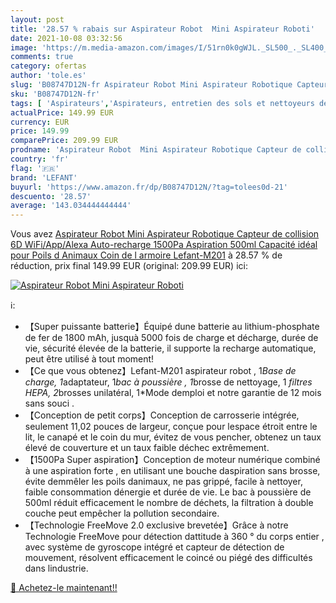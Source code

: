 ```yaml
---
layout: post
title: '28.57 % rabais sur Aspirateur Robot  Mini Aspirateur Roboti'
date: 2021-10-08 03:32:56
image: 'https://m.media-amazon.com/images/I/51rn0k0gWJL._SL500_._SL400_.jpg'
comments: true
category: ofertas
author: 'tole.es'
slug: 'B08747D12N-fr Aspirateur Robot Mini Aspirateur Robotique Capteur de...'
sku: 'B08747D12N-fr'
tags: [ 'Aspirateurs','Aspirateurs, entretien des sols et nettoyeurs de vitres','Cuisine et Maison','Robots aspirateurs','lefant', ]
actualPrice: 149.99 EUR
currency: EUR
price: 149.99
comparePrice: 209.99 EUR
prodname: 'Aspirateur Robot  Mini Aspirateur Robotique Capteur de collision 6D  WiFi/App/Alexa  Auto-recharge 1500Pa Aspiration 500ml Capacité idéal pour Poils d Animaux Coin de l armoire  Lefant-M201'
country: 'fr'
flag: '🇫🇷'
brand: 'LEFANT'
buyurl: 'https://www.amazon.fr/dp/B08747D12N/?tag=tolees0d-21'
descuento: '28.57'
average: '143.034444444444'
---
```


Vous avez [Aspirateur Robot  Mini Aspirateur Robotique Capteur de collision 6D  WiFi/App/Alexa  Auto-recharge 1500Pa Aspiration 500ml Capacité idéal pour Poils d Animaux Coin de l armoire  Lefant-M201](https://www.amazon.fr/dp/B08747D12N/?tag=tolees0d-21)  à  28.57 % de réduction, prix final  149.99 EUR (original: 209.99 EUR) ici:

[![Aspirateur Robot  Mini Aspirateur Roboti](https://m.media-amazon.com/images/I/51rn0k0gWJL._SL500_._SL400_.jpg)](https://www.amazon.fr/dp/B08747D12N/?tag=tolees0d-21)

ℹ️:

- 【Super puissante batterie】Équipé dune batterie au lithium-phosphate de fer de 1800 mAh, jusquà 5000 fois de charge et décharge, durée de vie, sécurité élevée de la batterie, il supporte la recharge automatique, peut être utilisé à tout moment!
- 【Ce que vous obtenez】Lefant-M201 aspirateur robot , 1*Base de charge, 1*adaptateur, 1*bac à poussière , 1*brosse de nettoyage, 1 *filtres HEPA, 2*brosses unilatéral, 1*Mode demploi et notre garantie de 12 mois sans souci .
- 【Conception de petit corps】Conception de carrosserie intégrée, seulement 11,02 pouces de largeur, conçue pour lespace étroit entre le lit, le canapé et le coin du mur, évitez de vous pencher, obtenez un taux élevé de couverture et un taux faible déchec extrêmement.
- 【1500Pa Super aspiration】Conception de moteur numérique combiné à une aspiration forte , en utilisant une bouche daspiration sans brosse, évite demmêler les poils danimaux, ne pas grippé, facile à nettoyer, faible consommation dénergie et durée de vie. Le bac à poussière de 500ml réduit efficacement le nombre de déchets, la filtration à double couche peut empêcher la pollution secondaire.
- 【Technologie FreeMove 2.0 exclusive brevetée】Grâce à notre Technologie FreeMove pour détection dattitude à 360 ° du corps entier , avec système de gyroscope intégré et capteur de détection de mouvement, résolvent efficacement le coincé ou piégé des difficultés dans lindustrie.

[🛒 Achetez-le maintenant!!](https://www.amazon.fr/dp/B08747D12N/?tag=tolees0d-21)
